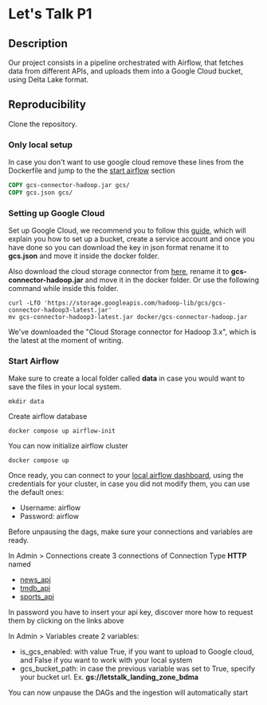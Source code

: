 # Let's Talk P1
## Description 
Our project consists in a pipeline orchestrated with Airflow, that fetches data from different APIs, and uploads them into a Google Cloud bucket, using Delta Lake format.

## Reproducibility
Clone the repository.

### Only local setup
In case you don't want to use google cloud remove these lines from the Dockerfile
and jump to the the [start airflow](#start-airflow) section
```dockerfile
COPY gcs-connector-hadoop.jar gcs/
COPY gcs.json gcs/
```

### Setting up Google Cloud
Set up Google Cloud, we recommend you to follow this [guide](https://delta.io/blog/delta-lake-gcp/),
which will explain you how to set up a bucket, create a service account and once you have done so you can
download the key in json format rename it to **gcs.json** and move it inside the docker folder. 

Also download the cloud storage connector from
[here](https://cloud.google.com/dataproc/docs/concepts/connectors/cloud-storage),
rename it to **gcs-connector-hadoop.jar** and move it in the docker folder. Or use the following command while inside this folder.
```shell
curl -LfO 'https://storage.googleapis.com/hadoop-lib/gcs/gcs-connector-hadoop3-latest.jar'
mv gcs-connector-hadoop3-latest.jar docker/gcs-connector-hadoop.jar
```
We've downloaded the "Cloud Storage connector for Hadoop 3.x", which is the latest at the moment of writing.

### Start Airflow
Make sure to create a local folder called **data** in case you would want to save the files in your local system.
```shell
mkdir data
```

Create airflow database
```shell
docker compose up airflow-init
```

You can now initialize airflow cluster
```shell
docker compose up
```

Once ready, you can connect to your [local airflow dashboard](http://localhost:8080/), using the credentials for your cluster, in case you did not modify them, you can use the default ones:
- Username: airflow
- Password: airflow

Before unpausing the dags, make sure your connections and variables are ready.

In Admin > Connections create 3 connections of Connection Type **HTTP** named
- [news_api](https://newsapi.org/)
- [tmdb_api](https://developer.themoviedb.org/reference/intro/getting-started)
- [sports_api](https://www.api-football.com/documentation-v3#section/Authentication)

In password you have to insert your api key, discover more how to request them by clicking on the links above

In Admin > Variables create 2 variables:
- is_gcs_enabled: with value True, if you want to upload to Google cloud, and False if you want to work with your local system
- gcs_bucket_path: in case the previous variable was set to True, specify your bucket url. Ex. **gs://letstalk_landing_zone_bdma**

You can now unpause the DAGs and the ingestion will automatically start
